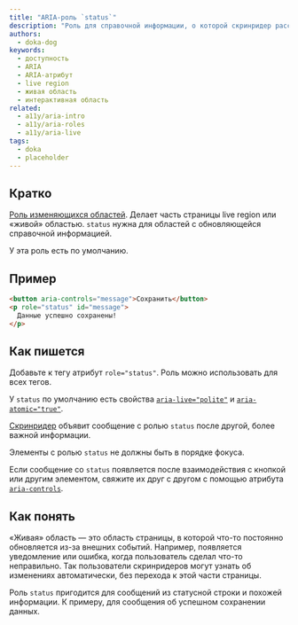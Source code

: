 ```yaml
---
title: "ARIA-роль `status`"
description: "Роль для справочной информации, о которой скринридер расскажет пользователям не сразу."
authors:
  - doka-dog
keywords:
  - доступность
  - ARIA
  - ARIA-атрибут
  - live region
  - живая область
  - интерактивная область
related:
  - a11y/aria-intro
  - a11y/aria-roles
  - a11y/aria-live
tags:
  - doka
  - placeholder
---
```


## Кратко

[Роль изменяющихся областей](/a11y/aria-roles/#roli-izmenyayushchihsya-oblastey). Делает часть страницы live region или «живой» областью. `status` нужна для областей с обновляющейся справочной информацией.

У [<output>](/html/output/) эта роль есть по умолчанию.

## Пример

```html
<button aria-controls="message">Сохранить</button>
<p role="status" id="message">
  Данные успешно сохранены!
</p>
```

## Как пишется

Добавьте к тегу атрибут `role="status"`. Роль можно использовать для всех тегов.

У `status` по умолчанию есть свойства [`aria-live="polite"`](/a11y/aria-live/) и [`aria-atomic="true"`](/a11y/aria-atomic/).

[Скринридер](/a11y/screenreaders/) объявит сообщение с ролью `status` после другой, более важной информации.

Элементы с ролью `status` не должны быть в порядке фокуса.

Если сообщение со `status` появляется после взаимодействия с кнопкой или другим элементом, свяжите их друг с другом с помощью атрибута [`aria-controls`](/a11y/aria-controls/).

## Как понять

«Живая» область — это область страницы, в которой что-то постоянно обновляется из-за внешних событий. Например, появляется уведомление или ошибка, когда пользователь сделал что-то неправильно. Так пользователи скринридеров могут узнать об изменениях автоматически, без перехода к этой части страницы.

Роль `status` пригодится для сообщений из статусной строки и похожей информации. К примеру, для сообщения об успешном сохранении данных.
